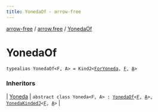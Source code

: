 ```yaml
---
title: YonedaOf - arrow-free
---
```


[arrow-free](../index.html) / [arrow.free](index.html) / [YonedaOf](./-yoneda-of.html)

# YonedaOf

`typealias YonedaOf<F, A> = Kind2<`[`ForYoneda`](-for-yoneda.html)`, `[`F`](-yoneda-of.html#F)`, `[`A`](-yoneda-of.html#A)`>`

### Inheritors

| [Yoneda](-yoneda/index.html) | `abstract class Yoneda<F, A> : `[`YonedaOf`](./-yoneda-of.html)`<`[`F`](-yoneda/index.html#F)`, `[`A`](-yoneda/index.html#A)`>, `[`YonedaKindedJ`](-yoneda-kinded-j.html)`<`[`F`](-yoneda/index.html#F)`, `[`A`](-yoneda/index.html#A)`>` |

